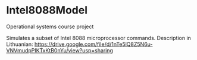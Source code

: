 # Intel8088Model
Operational systems course project

Simulates a subset of Intel 8088 microprocessor commands. Description in Lithuanian:
https://drive.google.com/file/d/1nTe5lQ8Z5N6u-VNVmudpPIKTxKtB0nYu/view?usp=sharing
